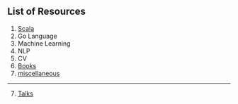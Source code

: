## List of Resources

1. [Scala](https://tigermlt.github.io/blog/scala)
2. Go Language
3. Machine Learning
4. NLP
5. CV
6. [Books](https://tigermlt.github.io/blog/books)
7. [miscellaneous](https://tigermlt.github.io/blog/miscellaneous)
-------------------------

7. [Talks](https://tigermlt.github.io/blog/talk)

